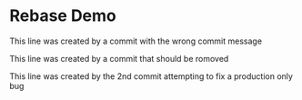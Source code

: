 # Rebase Demo

This line was created by a commit with the wrong commit message

This line was created by a commit that should be romoved

This line was created by the 2nd commit attempting to fix a production only bug